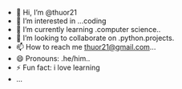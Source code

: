 - 👋 Hi, I’m @thuor21
- 👀 I’m interested in ...coding
- 🌱 I’m currently learning .computer science..
- 💞️ I’m looking to collaborate on .python.projects.
- 📫 How to reach me thuor21@gmail.com...
- 😄 Pronouns: .he/him..
- ⚡ Fun fact: i love learning
- ...

<!---
thuor21/thuor21 is a ✨ special ✨ repository because its `README.md` (this file) appears on your GitHub profile.
You can click the Preview link to take a look at your changes.
--->
